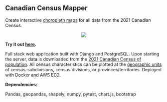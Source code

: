 ## Canadian Census Mapper

Create interactive [choropleth maps](https://en.wikipedia.org/wiki/Choropleth_map) for all data from the 2021 Canadian Census.  

<p align="center">
  <img src="https://github.com/slehmann1/CanCensusMapper/blob/main/resources/AnimatedSample.gif?raw=true" />
</p>

**Try it out [here](https://samuellehmann.com/cancensus/).**

Full stack web application built with Django and PostgreSQL. Upon starting the server, data is downloaded from the [2021 Canadian Census of population](https://www12.statcan.gc.ca/census-recensement/2021/dp-pd/prof/index.cfm?Lang=E). All census characteristics can be plotted at the [geographic units](https://en.wikipedia.org/wiki/Census_geographic_units_of_Canada) of census-subdivisions, census divisions, or provinces/territories. Deployed with Docker and AWS EC2. 

**Dependencies:**

Pandas, geopandas, shapely, numpy, pytest, chart.js, bootstrap 
